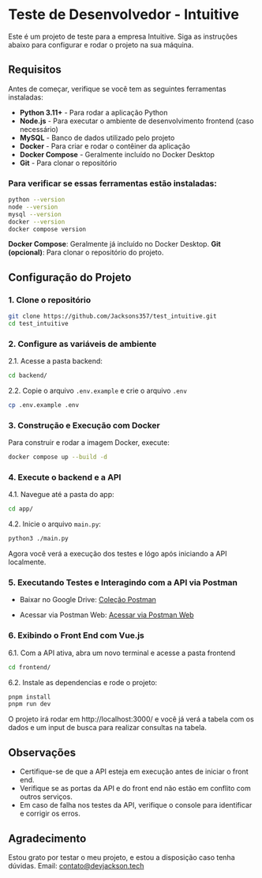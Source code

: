 # Teste de Desenvolvedor - Intuitive

Este é um projeto de teste para a empresa Intuitive. Siga as instruções abaixo para configurar e rodar o projeto na sua máquina.

## Requisitos

Antes de começar, verifique se você tem as seguintes ferramentas instaladas:

- **Python 3.11+** - Para rodar a aplicação Python
- **Node.js** - Para executar o ambiente de desenvolvimento frontend (caso necessário)
- **MySQL** - Banco de dados utilizado pelo projeto
- **Docker** - Para criar e rodar o contêiner da aplicação
- **Docker Compose** - Geralmente incluído no Docker Desktop
- **Git** - Para clonar o repositório

### Para verificar se essas ferramentas estão instaladas:

```bash
python --version
node --version
mysql --version
docker --version
docker compose version
```

**Docker Compose**: Geralmente já incluído no Docker Desktop.
**Git (opcional)**: Para clonar o repositório do projeto.

## Configuração do Projeto

### 1. **Clone o repositório**

```bash
git clone https://github.com/Jacksons357/test_intuitive.git
cd test_intuitive
```

### 2. **Configure as variáveis de ambiente**

2.1. Acesse a pasta backend:

```bash
cd backend/
```

2.2. Copie o arquivo `.env.example` e crie o arquivo `.env`

```bash
cp .env.example .env
```

### 3. **Construção e Execução com Docker**

Para construir e rodar a imagem Docker, execute:

```bash
docker compose up --build -d
```

### 4. **Execute o backend e a API**

4.1. Navegue até a pasta do app:

```bash
cd app/
```

4.2. Inicie o arquivo `main.py`:

```bash
python3 ./main.py
```

Agora você verá a execução dos testes e lógo após iniciando a API localmente.

### 5. **Executando Testes e Interagindo com a API via Postman**

- Baixar no Google Drive: [Coleção Postman](https://drive.google.com/file/d/1FoVy6rLrWUo8AqzCyLH0bLei9BdgXrnX/view?usp=sharing)

- Acessar via Postman Web: [Acessar via Postman Web](https://jacksonsantos-448800.postman.co/workspace/Jackson-Santos's-Workspace~22dc40f1-7ade-4169-8a28-087b5ac9e885/collection/43615751-0271e10e-fd61-4868-a2e5-215a91c2c045?action=share&creator=43615751)

### 6. **Exibindo o Front End com Vue.js**

6.1. Com a API ativa, abra um novo terminal e acesse a pasta frontend

```bash
cd frontend/
```

6.2. Instale as dependencias e rode o projeto:

```bash
pnpm install
pnpm run dev
```

O projeto irá rodar em http://localhost:3000/ e você já verá a tabela com os dados e um input de busca para realizar consultas na tabela.

## Observações

* Certifique-se de que a API esteja em execução antes de iniciar o front end.
* Verifique se as portas da API e do front end não estão em conflito com outros serviços.
* Em caso de falha nos testes da API, verifique o console para identificar e corrigir os erros.

## Agradecimento

Estou grato por testar o meu projeto, e estou a disposição caso tenha dúvidas.
Email: contato@devjackson.tech
